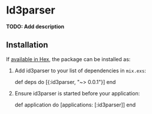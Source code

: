 # Id3parser

**TODO: Add description**

## Installation

If [available in Hex](https://hex.pm/docs/publish), the package can be installed as:

  1. Add id3parser to your list of dependencies in `mix.exs`:

        def deps do
          [{:id3parser, "~> 0.0.1"}]
        end

  2. Ensure id3parser is started before your application:

        def application do
          [applications: [:id3parser]]
        end
